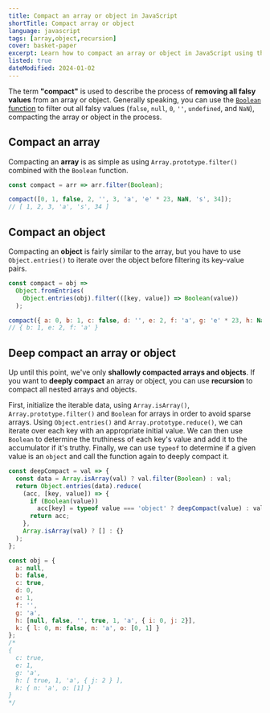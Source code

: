 ```yaml
---
title: Compact an array or object in JavaScript
shortTitle: Compact array or object
language: javascript
tags: [array,object,recursion]
cover: basket-paper
excerpt: Learn how to compact an array or object in JavaScript using the `Boolean` function and recursion.
listed: true
dateModified: 2024-01-02
---
```


The term **"compact"** is used to describe the process of **removing all falsy values** from an array or object. Generally speaking, you can use the [`Boolean` function](/js/s/boolean-function) to filter out all falsy values (`false`, `null`, `0`, `''`, `undefined`, and `NaN`), compacting the array or object in the process.

## Compact an array

Compacting an **array** is as simple as using `Array.prototype.filter()` combined with the `Boolean` function.

```js
const compact = arr => arr.filter(Boolean);

compact([0, 1, false, 2, '', 3, 'a', 'e' * 23, NaN, 's', 34]);
// [ 1, 2, 3, 'a', 's', 34 ]
```

## Compact an object

Compacting an **object** is fairly similar to the array, but you have to use `Object.entries()` to iterate over the object before filtering its key-value pairs.

```js
const compact = obj =>
  Object.fromEntries(
    Object.entries(obj).filter(([key, value]) => Boolean(value))
  );

compact({ a: 0, b: 1, c: false, d: '', e: 2, f: 'a', g: 'e' * 23, h: NaN });
// { b: 1, e: 2, f: 'a' }
```

## Deep compact an array or object

Up until this point, we've only **shallowly compacted arrays and objects**. If you want to **deeply compact** an array or object, you can use **recursion** to compact all nested arrays and objects.

First, initialize the iterable data, using `Array.isArray()`, `Array.prototype.filter()` and `Boolean` for arrays in order to avoid sparse arrays. Using `Object.entries()` and `Array.prototype.reduce()`, we can iterate over each key with an appropriate initial value. We can then use `Boolean` to determine the truthiness of each key's value and add it to the accumulator if it's truthy. Finally, we can use `typeof` to determine if a given value is an `object` and call the function again to deeply compact it.

```js
const deepCompact = val => {
  const data = Array.isArray(val) ? val.filter(Boolean) : val;
  return Object.entries(data).reduce(
    (acc, [key, value]) => {
      if (Boolean(value))
        acc[key] = typeof value === 'object' ? deepCompact(value) : value;
      return acc;
    },
    Array.isArray(val) ? [] : {}
  );
};

const obj = {
  a: null,
  b: false,
  c: true,
  d: 0,
  e: 1,
  f: '',
  g: 'a',
  h: [null, false, '', true, 1, 'a', { i: 0, j: 2}],
  k: { l: 0, m: false, n: 'a', o: [0, 1] }
};
/*
{
  c: true,
  e: 1,
  g: 'a',
  h: [ true, 1, 'a', { j: 2 } ],
  k: { n: 'a', o: [1] }
}
*/
```
